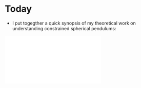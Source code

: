 # Today

* I put togegther a quick synopsis of my theoretical work on understanding constrained spherical pendulums:

![Formulas on Travelling Ring Dynamics](img/Travelling_Rings.pdf)
